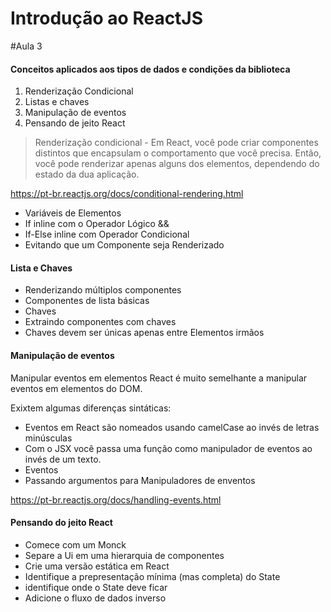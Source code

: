 # Introdução ao ReactJS


#Aula 3 
#### Conceitos aplicados aos tipos de dados e condições da biblioteca

 1. Renderização Condicional  
 2. Listas e chaves  
 3. Manipulação de eventos  
 4. Pensando de jeito React
 
 > Renderização condicional - Em React, você pode criar componentes distintos que encapsulam o comportamento que você precisa. Então, você pode renderizar apenas alguns dos elementos, dependendo do estado da dua  aplicação.
 
 https://pt-br.reactjs.org/docs/conditional-rendering.html
 
   - Variáveis de Elementos
   - If inline com o Operador Lógico &&
   - If-Else inline com Operador Condicional
   - Evitando que um Componente seja Renderizado
   
 
 #### Lista e Chaves
 
  -  Renderizando múltiplos componentes
  -  Componentes de lista básicas
  -  Chaves
  -  Extraindo componentes com chaves
  -  Chaves devem ser únicas apenas entre Elementos irmãos


#### Manipulação de eventos
Manipular eventos em elementos React é muito semelhante a manipular eventos em elementos do DOM.  

Exixtem algumas diferenças sintáticas:
  - Eventos em React são nomeados usando camelCase ao invés de letras minúsculas
  - Com o JSX você passa uma função como manipulador de eventos ao invés de um texto.
  - Eventos
  - Passando argumentos para Manipuladores de enventos
  
  https://pt-br.reactjs.org/docs/handling-events.html
  
  #### Pensando do jeito React
   - Comece com um Monck
   - Separe a Ui em uma hierarquia de componentes
   - Crie uma versão estática em React
   - Identifique a prepresentação mínima (mas completa) do State
   - identifique onde o State deve ficar
   - Adicione o fluxo de dados inverso


 
 
 
 
 
